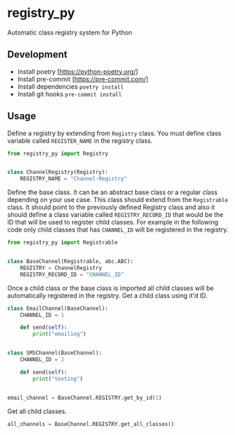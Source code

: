 # registry_py
Automatic class registry system for Python

## Development

* Install poetry [https://python-poetry.org/]
* Install pre-commit [https://pre-commit.com/]
* Install dependencies
  `poetry install`
* Install git hooks
  `pre-commit install`

## Usage

Define a registry by extending from `Registry` class. You must define class variable called `REGISTER_NAME` in the registry class.

```python
from registry_py import Registry


class ChannelRegistry(Registry):
    REGISTRY_NAME = "Channel-Registry"
```

Define the base class. It can be an abstract base class or a regular class depending on your use case. This class should extend from the `Registrable` class. It should point to the previously defined Registry class and also it should define a class variable called `REGISTRY_RECORD_ID` that would be the ID that will be used to register child classes. For example in the following code only child classes that has `CHANNEL_ID` will be registered in the registry.

```python
from registry_py import Registrable


class BaseChannel(Registrable, abc.ABC):
    REGISTRY = ChannelRegistry
    REGISTRY_RECORD_ID = "CHANNEL_ID"
```

Once a child class or the base class is imported all child classes will be automatically registered in the registry. Get a child class using it'd ID.

```python
class EmailChannel(BaseChannel):
    CHANNEL_ID = 1

    def send(self):
        print("emailing")


class SMSChannel(BaseChannel):
    CHANNEL_ID = 2

    def send(self):
        print("texting")


email_channel = BaseChannel.REGISTRY.get_by_id(1)
```

Get all child classes.

```python
all_channels = BaseChannel.REGISTRY.get_all_classes()
```
